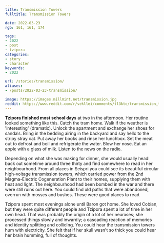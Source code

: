 ```yaml
---
title: Transmission Towers
fulltitle: Transmission Towers

date: 2022-03-23
rgb: 161, 161, 174

tags: 
- 2022
- post
- tzipora
categories:
- story
- character
keywords:
- 2022

url: /stories/transmission/
aliases:
- /posts/2022-03-23-transmission/

image: https://images.millmint.net/transmission.jpg
reddit: https://www.reddit.com/r/vekllei/comments/tl3ktc/transmission_towers/
---
```


**Tzipora finished most school days** at two in the afternoon. Her routine looked something like this. Catch the tram home. Walk if the weather is 'interesting' (dramatic). Unlock the apartment and exchange her shoes for sandals. Bring in the bedding airing in the backyard and say hello to the stripy stray cat. Put away her books and rinse her lunchbox. Set the meat out to defrost and boil and refrigerate the water. Blow her nose. Eat an apple with a glass of milk. Listen to the news on the radio.

Depending on what she was making for dinner, she would usually head back out sometime around three thirty and find somewhere to read in her neighbourhood. From all places in Seispri you could see its beautiful circular high-voltage transmission towers, which carried power from the 2nd Magma-Electric Cogeneration Plant to their homes, supplying them with heat and light. The neighbourhood had been bombed in the war and there were still ruins out here. You could find old paths that were abandoned, overrun with mosses and bushes. These were good places to read.

Tzipora spent most evenings alone until Baron got home. She loved Cobian, but they were quite different people and Tzipora spent a lot of time in her own head. That was probably the origin of a lot of her neuroses; she processed things slowly and inwardly; a cascading reaction of memories and identity splitting and colliding. You could hear the transmission towers hum with electricity. She felt that if her skull wasn't so thick you could hear her brain humming, full of thoughts.
